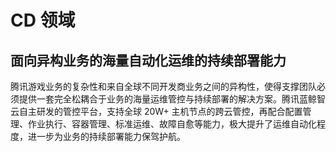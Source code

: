 # CD 领域

## 面向异构业务的海量自动化运维的持续部署能力

腾讯游戏业务的复杂性和来自全球不同开发商业务之间的异构性，使得支撑团队必须提供一套完全松耦合于业务的海量运维管控与持续部署的解决方案。腾讯蓝鲸智云自主研发的管控平台，支持全球 20W+ 主机节点的跨云管控，再配合配置管理、作业执行、容器管理、标准运维、故障自愈等能力，极大提升了运维自动化程度，进一步为业务的持续部署能力保驾护航。
